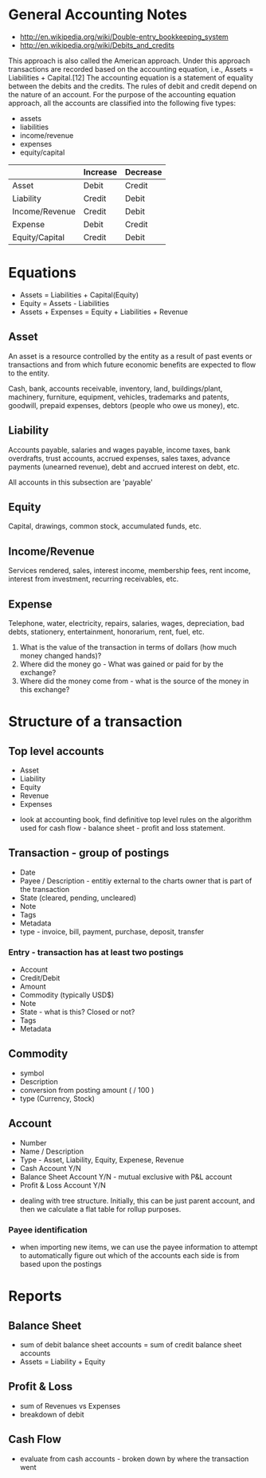 # General Accounting Notes

* http://en.wikipedia.org/wiki/Double-entry_bookkeeping_system
* http://en.wikipedia.org/wiki/Debits_and_credits

This approach is also called the American approach. Under this approach
transactions are recorded based on the accounting equation, i.e., Assets =
Liabilities + Capital.[12] The accounting equation is a statement of equality
between the debits and the credits. The rules of debit and credit depend on the
nature of an account. For the purpose of the accounting equation approach, all
the accounts are classified into the following five types:

* assets
* liabilities
* income/revenue
* expenses
* equity/capital

|                | Increase | Decrease |
|----------------|----------|----------|
| Asset          | Debit    | Credit   |
| Liability      | Credit   | Debit    |
| Income/Revenue | Credit   | Debit    |
| Expense        | Debit    | Credit   |
| Equity/Capital | Credit   | Debit    |

# Equations

* Assets = Liabilities + Capital(Equity)
* Equity = Assets - Liabilities
* Assets + Expenses = Equity + Liabilities + Revenue


## Asset
An asset is a resource controlled by the entity as a result of past events or
transactions and from which future economic benefits are expected to flow to the
entity.

Cash, bank, accounts receivable, inventory, land, buildings/plant, machinery,
furniture, equipment, vehicles, trademarks and patents, goodwill, prepaid
expenses, debtors (people who owe us money), etc.

## Liability

Accounts payable, salaries and wages payable, income taxes, bank overdrafts,
trust accounts, accrued expenses, sales taxes, advance payments (unearned
revenue), debt and accrued interest on debt, etc.

All accounts in this subsection are 'payable'

## Equity

Capital, drawings, common stock, accumulated funds, etc.

## Income/Revenue

Services rendered, sales, interest income, membership fees, rent income,
interest from investment, recurring receivables, etc.

## Expense

Telephone, water, electricity, repairs, salaries, wages, depreciation, bad
debts, stationery, entertainment, honorarium, rent, fuel, etc.


1. What is the value of the transaction in terms of dollars (how much money changed
   hands)?
2. Where did the money go - What was gained or paid for by the exchange?
3. Where did the money come from - what is the source of the money in this
   exchange?

# Structure of a transaction

## Top level accounts
* Asset
* Liability
* Equity
* Revenue
* Expenses

- look at accounting book, find definitive top level rules on the algorithm used
  for cash flow - balance sheet - profit and loss statement.

## Transaction - group of postings
* Date
* Payee / Description - entitiy external to the charts owner that is part of the
  transaction
* State (cleared, pending, uncleared)
* Note
* Tags
* Metadata
* type - invoice, bill, payment, purchase, deposit, transfer

### Entry - transaction has at least two postings
* Account
* Credit/Debit
* Amount
* Commodity (typically USD$)
* Note
* State - what is this? Closed or not?
* Tags
* Metadata

## Commodity
* symbol
* Description
* conversion from posting amount ( / 100 )
* type (Currency, Stock)

## Account
* Number
* Name / Description
* Type - Asset, Liability, Equity, Expenese, Revenue
* Cash Account Y/N
* Balance Sheet Account Y/N - mutual exclusive with P&L account
* Profit & Loss Account Y/N

- dealing with tree structure. Initially, this can be just parent account, and
  then we calculate a flat table for rollup purposes.

### Payee identification
- when importing new items, we can use the payee information to attempt to
  automatically figure out which of the accounts each side is from based upon
  the postings

# Reports

## Balance Sheet
* sum of debit balance sheet accounts = sum of credit balance sheet accounts
* Assets = Liability + Equity

## Profit & Loss
* sum of Revenues vs Expenses
* breakdown of debit

## Cash Flow
* evaluate from cash accounts - broken down by where the transaction went

